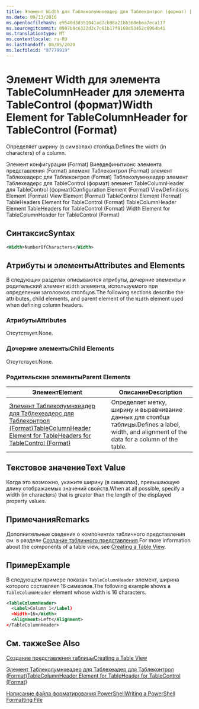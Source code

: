 ```yaml
---
title: Элемент Width для Таблеколумнхеадер для Таблеконтрол (формат) | Документация Майкрософт
ms.date: 09/13/2016
ms.openlocfilehash: e9540d3d351041ad7cb98a21bb360ebea7eca117
ms.sourcegitcommit: 0907b8c6322d2c7c61b17f8168d53452c8964b41
ms.translationtype: MT
ms.contentlocale: ru-RU
ms.lasthandoff: 08/05/2020
ms.locfileid: "87779919"
---
```

# <a name="width-element-for-tablecolumnheader-for-tablecontrol-format"></a><span data-ttu-id="f98ae-102">Элемент Width для элемента TableColumnHeader для элемента TableControl (формат)</span><span class="sxs-lookup"><span data-stu-id="f98ae-102">Width Element for TableColumnHeader for TableControl (Format)</span></span>

<span data-ttu-id="f98ae-103">Определяет ширину (в символах) столбца.</span><span class="sxs-lookup"><span data-stu-id="f98ae-103">Defines the width (in characters) of a column.</span></span>

<span data-ttu-id="f98ae-104">Элемент конфигурации (Format) Виевдефинитионс элемента представления (Format) элемент Таблеконтрол (Format) элемент Таблехеадерс для Таблеконтрол (Format) Таблеколумнхеадер элемент Таблехеадерс для TableControl (формат) элемент TableColumnHeader для TableControl (формат)</span><span class="sxs-lookup"><span data-stu-id="f98ae-104">Configuration Element (Format) ViewDefinitions Element (Format) View Element (Format) TableControl Element (Format) TableHeaders Element for TableControl (Format) TableColumnHeader Element TableHeaders for TableControl (Format) Width Element for TableColumnHeader for TableControl (Format)</span></span>

## <a name="syntax"></a><span data-ttu-id="f98ae-105">Синтаксис</span><span class="sxs-lookup"><span data-stu-id="f98ae-105">Syntax</span></span>

```xml
<Width>NumberOfCharacters</Width>
```

## <a name="attributes-and-elements"></a><span data-ttu-id="f98ae-106">Атрибуты и элементы</span><span class="sxs-lookup"><span data-stu-id="f98ae-106">Attributes and Elements</span></span>

<span data-ttu-id="f98ae-107">В следующих разделах описываются атрибуты, дочерние элементы и родительский элемент `Width` элемента, используемого при определении заголовков столбцов.</span><span class="sxs-lookup"><span data-stu-id="f98ae-107">The following sections describe the attributes, child elements, and parent element of the `Width` element used when defining column headers.</span></span>

### <a name="attributes"></a><span data-ttu-id="f98ae-108">Атрибуты</span><span class="sxs-lookup"><span data-stu-id="f98ae-108">Attributes</span></span>

<span data-ttu-id="f98ae-109">Отсутствует.</span><span class="sxs-lookup"><span data-stu-id="f98ae-109">None.</span></span>

### <a name="child-elements"></a><span data-ttu-id="f98ae-110">Дочерние элементы</span><span class="sxs-lookup"><span data-stu-id="f98ae-110">Child Elements</span></span>

<span data-ttu-id="f98ae-111">Отсутствует.</span><span class="sxs-lookup"><span data-stu-id="f98ae-111">None.</span></span>

### <a name="parent-elements"></a><span data-ttu-id="f98ae-112">Родительские элементы</span><span class="sxs-lookup"><span data-stu-id="f98ae-112">Parent Elements</span></span>

|<span data-ttu-id="f98ae-113">Элемент</span><span class="sxs-lookup"><span data-stu-id="f98ae-113">Element</span></span>|<span data-ttu-id="f98ae-114">Описание</span><span class="sxs-lookup"><span data-stu-id="f98ae-114">Description</span></span>|
|-------------|-----------------|
|[<span data-ttu-id="f98ae-115">Элемент Таблеколумнхеадер для Таблехеадерс для Таблеконтрол (Format)</span><span class="sxs-lookup"><span data-stu-id="f98ae-115">TableColumnHeader Element for TableHeaders for TableControl (Format)</span></span>](./tablecolumnheader-element-format.md)|<span data-ttu-id="f98ae-116">Определяет метку, ширину и выравнивание данных для столбца таблицы.</span><span class="sxs-lookup"><span data-stu-id="f98ae-116">Defines a label, width, and alignment of the data for a column of the table.</span></span>|

## <a name="text-value"></a><span data-ttu-id="f98ae-117">Текстовое значение</span><span class="sxs-lookup"><span data-stu-id="f98ae-117">Text Value</span></span>

<span data-ttu-id="f98ae-118">Когда это возможно, укажите ширину (в символах), превышающую длину отображаемых значений свойств.</span><span class="sxs-lookup"><span data-stu-id="f98ae-118">When at all possible, specify a width (in characters) that is greater than the length of the displayed property values.</span></span>

## <a name="remarks"></a><span data-ttu-id="f98ae-119">Примечания</span><span class="sxs-lookup"><span data-stu-id="f98ae-119">Remarks</span></span>

<span data-ttu-id="f98ae-120">Дополнительные сведения о компонентах табличного представления см. в разделе [Создание табличного представления](./creating-a-table-view.md).</span><span class="sxs-lookup"><span data-stu-id="f98ae-120">For more information about the components of a table view, see [Creating a Table View](./creating-a-table-view.md).</span></span>

## <a name="example"></a><span data-ttu-id="f98ae-121">Пример</span><span class="sxs-lookup"><span data-stu-id="f98ae-121">Example</span></span>

<span data-ttu-id="f98ae-122">В следующем примере показан `TableColumnHeader` элемент, ширина которого составляет 16 символов.</span><span class="sxs-lookup"><span data-stu-id="f98ae-122">The following example shows a `TableColumnHeader` element whose width is 16 characters.</span></span>

```xml
<TableColumnHeader>
  <Label>Column 1</Label)
  <Width>16</Width>
  <Alignment>Left</Alignment>
</TableColumnHeader>
```

## <a name="see-also"></a><span data-ttu-id="f98ae-123">См. также</span><span class="sxs-lookup"><span data-stu-id="f98ae-123">See Also</span></span>

[<span data-ttu-id="f98ae-124">Создание представления таблицы</span><span class="sxs-lookup"><span data-stu-id="f98ae-124">Creating a Table View</span></span>](./creating-a-table-view.md)

[<span data-ttu-id="f98ae-125">Элемент Таблеколумнхеадер для Таблехеадер для Таблеконтрол (Format)</span><span class="sxs-lookup"><span data-stu-id="f98ae-125">TableColumnHeader Element for TableHeader for TableControl (Format)</span></span>](./tablecolumnheader-element-format.md)

[<span data-ttu-id="f98ae-126">Написание файла форматирования PowerShell</span><span class="sxs-lookup"><span data-stu-id="f98ae-126">Writing a PowerShell Formatting File</span></span>](./writing-a-powershell-formatting-file.md)
